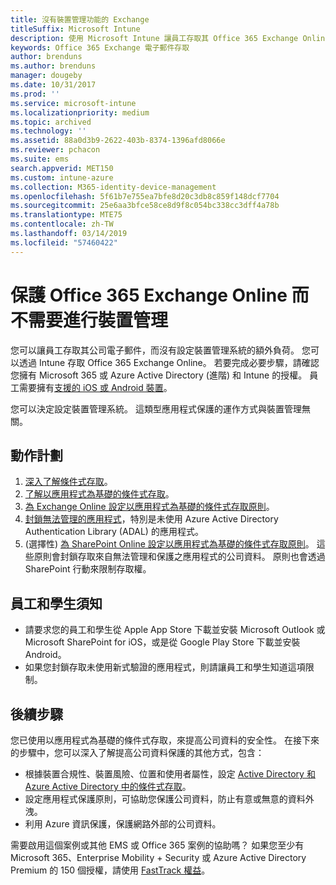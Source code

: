 ```yaml
---
title: 沒有裝置管理功能的 Exchange
titleSuffix: Microsoft Intune
description: 使用 Microsoft Intune 讓員工存取其 Office 365 Exchange Online 電子郵件，而不必設定裝置管理系統。
keywords: Office 365 Exchange 電子郵件存取
author: brenduns
ms.author: brenduns
manager: dougeby
ms.date: 10/31/2017
ms.prod: ''
ms.service: microsoft-intune
ms.localizationpriority: medium
ms.topic: archived
ms.technology: ''
ms.assetid: 88a0d3b9-2622-403b-8374-1396afd8066e
ms.reviewer: pchacon
ms.suite: ems
search.appverid: MET150
ms.custom: intune-azure
ms.collection: M365-identity-device-management
ms.openlocfilehash: 5f61b7e755ea7bfe8d20c3db8c859f148dcf7704
ms.sourcegitcommit: 25e6aa3bfce58ce8d9f8c054bc338cc3dff4a78b
ms.translationtype: MTE75
ms.contentlocale: zh-TW
ms.lasthandoff: 03/14/2019
ms.locfileid: "57460422"
---
```

# <a name="protect-office-365-exchange-online-without-requiring-device-management"></a>保護 Office 365 Exchange Online 而不需要進行裝置管理

您可以讓員工存取其公司電子郵件，而沒有設定裝置管理系統的額外負荷。 您可以透過 Intune 存取 Office 365 Exchange Online。 若要完成必要步驟，請確認您擁有 Microsoft 365 或 Azure Active Directory (進階) 和 Intune 的授權。 員工需要擁有[支援的 iOS 或 Android 裝置](supported-devices-browsers.md)。 

您可以決定設定裝置管理系統。 這類型應用程式保護的運作方式與裝置管理無關。 

## <a name="action-plan"></a>動作計劃

1. [深入了解條件式存取](conditional-access.md)。 
2. [了解以應用程式為基礎的條件式存取](app-based-conditional-access-intune.md)。
3. [為 Exchange Online 設定以應用程式為基礎的條件式存取原則](app-based-conditional-access-intune-create.md)。
4. [封鎖無法管理的應用程式](app-modern-authentication-block.md)，特別是未使用 Azure Active Directory Authentication Library (ADAL) 的應用程式。
5. (選擇性) [為 SharePoint Online 設定以應用程式為基礎的條件式存取原則](app-based-conditional-access-intune-create.md)。 這些原則會封鎖存取來自無法管理和保護之應用程式的公司資料。 原則也會透過 SharePoint 行動來限制存取權。 

## <a name="what-to-tell-employees-and-students"></a>員工和學生須知

* 請要求您的員工和學生從 Apple App Store 下載並安裝 Microsoft Outlook 或 Microsoft SharePoint for iOS，或是從 Google Play Store 下載並安裝 Android。 
* 如果您封鎖存取未使用新式驗證的應用程式，則請讓員工和學生知道這項限制。 

## <a name="next-steps"></a>後續步驟

您已使用以應用程式為基礎的條件式存取，來提高公司資料的安全性。 在接下來的步驟中，您可以深入了解提高公司資料保護的其他方式，包含： 

* 根據裝置合規性、裝置風險、位置和使用者屬性，設定 [Active Directory 和 Azure Active Directory 中的條件式存取](https://docs.microsoft.com/azure/active-directory/active-directory-conditional-access-azure-portal)。  
* 設定應用程式保護原則，可協助您保護公司資料，防止有意或無意的資料外洩。 
* 利用 Azure 資訊保護，保護網路外部的公司資料。 

需要啟用這個案例或其他 EMS 或 Office 365 案例的協助嗎？ 如果您至少有 Microsoft 365、Enterprise Mobility + Security 或 Azure Active Directory Premium 的 150 個授權，請使用 [FastTrack 權益](https://docs.microsoft.com/enterprise-mobility-security/solutions/enterprise-mobility-fasttrack-program)。 
